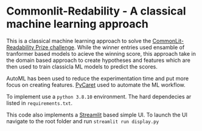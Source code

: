 # Commonlit-Redability - A classical machine learning approach

This is a classical machine learning approach to solve the [CommonLit-Readability Prize challenge](https://www.kaggle.com/c/commonlitreadabilityprize).
While the winner entries used ensamble of tranformer based models to acieve the winning score, this approach take in the domain based approach to create hypotheses and features which are then used to train classicla  ML models to predict the scores. 

AutoML has been used to reduce the experimentation time and put more focus on creating features. [PyCaret](https://github.com/pycaret/pycaret) used to automate the ML workflow.

To implement use a `python 3.8.10` environment. The hard dependecies ar listed in `requirements.txt`.

This code also implements a [Streamlit](https://streamlit.io/) based simple UI. To launch the UI navigate to the root folder and run
`streamlit run display.py`
